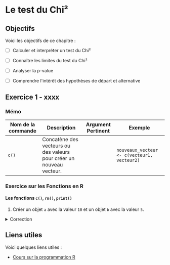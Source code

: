 # Le test du Chi²

## Objectifs
Voici les objectifs de ce chapitre :
- [ ] Calculer et interpréter un test du Chi²
- [ ] Connaître les limites du test du Chi²
- [ ] Analyser la p-value
- [ ] Comprendre l'intérêt des hypothèses de départ et alternative


## Exercice 1 - xxxx

### Mémo
| Nom de la commande | Description | Argument Pertinent | Exemple |
|------------------|-------------|--------------------|---------|
| `c()` | Concatène des vecteurs ou des valeurs pour créer un nouveau vecteur. |  | `nouveaux_vecteur <- c(vecteur1, vecteur2)` |

### Exercice sur les Fonctions en R

#### Les fonctions `c()`,  `rm()`, `print()`

1. Créer un objet `a` avec la valeur `10` et un objet `b` avec la valeur `5`. 
<details>
<summary>Correction</summary>

```r
a <- 10
b <- 5
```
</details>


## Liens utiles

Voici quelques liens utiles :

- [Cours sur la programmation R](https://asardell.github.io/programmation-r/)
